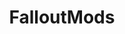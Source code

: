 ---
title: FalloutMods
crosslinks:
- fo4
- Fallout
- skyrimmods
- fodust
- FalloutCascadia
- Steam
- KotakuInAction
- fnv
- livven
- FO4mods
- FO4ImmersiveGameplay
- Gamingcirclejerk
- pcmasterrace
- xkcd
- f4se
- falloutsettlements
- PCMasterRace
- factorio
- TheFalloutDiaries
- titlegore
---